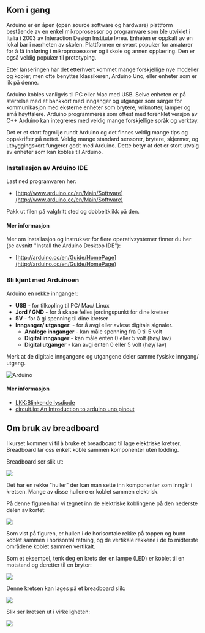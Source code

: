 ## Kom i gang

Arduino er en åpen (open source software og hardware) plattform bestående av en enkel mikroprosessor og programvare som ble utviklet i Italia i 2003 av Interaction Design Institute Ivrea. Enheten er oppkalt av en lokal bar i nærheten av skolen. Plattformen er svært populær for amatører for å få innføring i mikroprosessorer og i skole og annen opplæring. Den er også veldig populær til prototyping.

Etter lanseringen har det etterhvert kommet mange forskjellige nye modeller og kopier, men ofte benyttes klassikeren, Arduino Uno, eller enheter som er lik på denne.

Arduino kobles vanligvis til PC eller Mac med USB. Selve enheten er på størrelse med et bankkort med innganger og utganger som sørger for kommunikasjon med eksterne enheter som brytere, vriknotter, lamper og små høyttalere. Arduino programmeres som oftest med forenklet versjon av C++ Arduino kan integreres med veldig mange forskjellige språk og verktøy.

Det er et stort fagmiljø rundt Arduino og det finnes veldig mange tips og oppskrifter på nettet. Veldig mange standard sensorer, brytere, skjermer, og utbyggingskort fungerer godt med Arduino. Dette betyr at det er stort utvalg av enheter som kan kobles til Arduino.

### Installasjon av Arduino IDE

Last ned programvaren her:

* [http://www.arduino.cc/en/Main/Software](http://www.arduino.cc/en/Main/Software)

Pakk ut filen på valgfritt sted og dobbeltklikk på den.

#### Mer informasjon
Mer om installasjon og instrukser for flere operativsystemer finner du her (se avsnitt "Install the Arduino Desktop IDE"):

* [http://arduino.cc/en/Guide/HomePage](http://arduino.cc/en/Guide/HomePage)


### Bli kjent med Arduinoen

Arduino en rekke innganger:

* **USB** - for tilkopling til PC/ Mac/ Linux
* **Jord / GND** - for å skape felles jordingspunkt for dine kretser
* **5V** - for å gi spenning til dine kretser
* **Innganger/ utganger**: - for å avgi eller avlese digitale signaler. 
  * **Analoge innganger** - kan måle spenning fra 0 til 5 volt
  * **Digital innganger** - kan måle enten 0  eller 5 volt (høy/ lav)
  * **Digital utganger** - kan avgi enten 0  eller 5 volt (høy/ lav)

Merk at de digitale inngangene og utgangene deler samme fysiske inngang/ utgang.

![Arduino](./arduinoHardware.png)


#### Mer informasjon

 * [LKK:Blinkende lysdiode](https://oppgaver.kidsakoder.no/arduino/blinkende_lysdiode/blinkende_lysdiode)
 * [circuit.io: An Introduction to arduino uno pinout](https://www.circuito.io/blog/arduino-uno-pinout/)


## Om bruk av breadboard

I kurset kommer vi til å bruke et breadboard til lage elektriske kretser. Breadboard lar oss
enkelt koble sammen komponenter uten lodding.

Breadboard ser slik ut:

![](./breadboard_cocontent.png)

Det har en rekke "huller" der kan man sette inn komponenter som inngår i kretsen. Mange av disse
hullene er koblet sammen elektrisk.

På denne figuren har vi tegnet inn de elektriske koblingene på den nederste delen av kortet:

![](./breadboard_bb.png)

Som vist på figuren, er hullen i de horisontale rekke på toppen og bunn koblet sammen i horisontal retning,
og de vertikale rekkene i de to midterste områdene koblet sammen vertikalt.

Som et eksempel, tenk deg en krets der en lampe (LED) er koblet til en motstand og deretter til en bryter:

![](./bryterogled_krets.png)

Denne kretsen kan lages på et breadboard slik:

![](./bryterogled.png)

Slik ser kretsen ut i virkeligheten:

![](./bryterogled_bilde.jpg)
